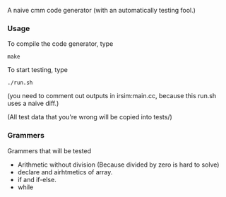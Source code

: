A naive cmm code generator (with an automatically testing fool.)

### Usage
To compile the code generator, type

    make

To start testing, type

    ./run.sh

(you need to comment out outputs in irsim:main.cc, because this run.sh uses a naive diff.)

(All test data that you're wrong will be copied into tests/)

### Grammers
Grammers that will be tested
- Arithmetic without division (Because divided by zero is hard to solve)
- declare and airhtmetics of array.
- if and if-else.
- while
